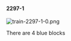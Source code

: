 #### 2297-1
![train-2297-1-0.png](https://github.com/lil-lab/nlvr/raw/master/nlvr/train/images/79/train-2297-1-0.png "train-2297-1-0.png")

There are 4 blue blocks